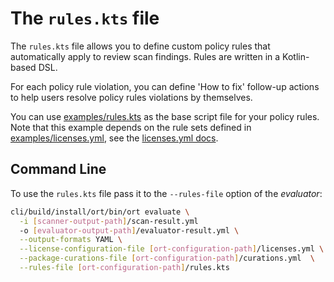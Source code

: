 # The `rules.kts` file

The `rules.kts` file  allows you to define custom policy rules that automatically apply to review scan findings.
Rules are written in a Kotlin-based DSL.

For each policy rule violation, you can define 'How to fix' follow-up actions to help users
resolve policy rules violations by themselves.

You can use [examples/rules.kts](examples/rules.kts) as the base script file for your policy rules. Note that this
example depends on the rule sets defined in [examples/licenses.yml](examples/licenses.yml), see the
[licenses.yml docs](config-file-licenses-yml.md).

## Command Line

To use the `rules.kts` file pass it to the `--rules-file` option of the _evaluator_:

```bash
cli/build/install/ort/bin/ort evaluate \
  -i [scanner-output-path]/scan-result.yml
  -o [evaluator-output-path]/evaluator-result.yml \
  --output-formats YAML \
  --license-configuration-file [ort-configuration-path]/licenses.yml \
  --package-curations-file [ort-configuration-path]/curations.yml  \
  --rules-file [ort-configuration-path]/rules.kts
```
